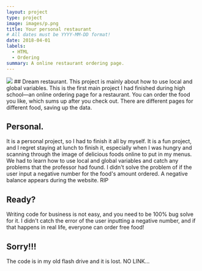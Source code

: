 ```yaml
---
layout: project
type: project
image: images/p.png
title: Your personal restaurant
# All dates must be YYYY-MM-DD format!
date: 2018-04-01
labels:
  - HTML
  - Ordering
summary: A online restaurant ordering page.
---
```


<img class="ui image" src="{{ site.baseurl }}/images/of.png">
## Dream restaurant.
This project is mainly about how to use local and global variables. This is the first main project I had finished during high school—an online ordering page for a restaurant. You can order the food you like, which sums up after you check out. There are different pages for different food, saving up the data.

## Personal.
It is a personal project, so I had to finish it all by myself. It is a fun project, and I regret staying at lunch to finish it, especially when I was hungry and scanning through the image of delicious foods online to put in my menus. We had to learn how to use local and global variables and catch any problems that the professor had found. I didn't solve the problem of if the user input a negative number for the food's amount ordered. A negative balance appears during the website. RIP

## Ready?
Writing code for business is not easy, and you need to be 100% bug solve for it. I didn't catch the error of the user inputting a negative number, and if that happens in real life, everyone can order free food! 

## Sorry!!!
The code is in my old flash drive and it is lost. NO LINK...
